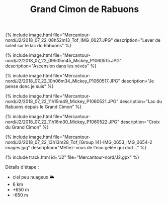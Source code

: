 ﻿---
title: "Grand Cimon de Rabuons"
permalink: /Mercantour-nord/J2/
sidebar:
  nav: "mercantour_nord"
enable_tracks: true
---


{% include image.html file="Mercantour-nord/J2/2018_07_22_08h52m13_Tof_IMG_0627.JPG" description="Lever de soleil sur le lac du Rabuons" %}

{% include image.html file="Mercantour-nord/J2/2018_07_22_09h05m45_Mickey_P1060515.JPG" description="Ascension dans les névés" %}

{% include image.html file="Mercantour-nord/J2/2018_07_22_10h06m34_Mickey_P1060517.JPG" description="Je pense donc je suis" %}

{% include image.html file="Mercantour-nord/J2/2018_07_22_11h15m49_Mickey_P1060521.JPG" description="Lac du Rabuons depuis le Grand Cimon" %}

{% include image.html file="Mercantour-nord/J2/2018_07_22_11h16m30_Mickey_P1060522.JPG" description="Croix du Grand Cimon" %}

{% include image.html file="Mercantour-nord/J2/2018_07_22_13h13m28_Tof_[Group 14]-IMG_0653_IMG_0654-2 images.jpg" description="Méfiez-vous de l'eau gelée qui dort..." %}

{% include track.html id="J2" file="Mercantour-nord/J2.gpx" %}

Détails d'étape :
* ciel peu nuageux :sun_behind_large_cloud:
* 6 km
* +650 m
* -650 m
